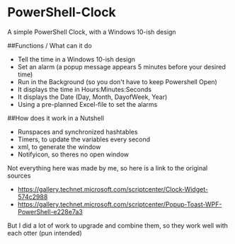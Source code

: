 # PowerShell-Clock
A simple PowerShell Clock, with a Windows 10-ish design

##Functions / What can it do
- Tell the time in a Windows 10-ish design
- Set an alarm (a popup message appears 5 minutes before your desired time)
- Run in the Background (so you don't have to keep Powershell Open)
- It displays the time in Hours:Minutes:Seconds
- It displays the Date (Day, Month, DayofWeek, Year)
- Using a pre-planned Excel-file to set the alarms

##How does it work in a Nutshell
- Runspaces and synchronized hashtables
- Timers, to update the variables every second
- xml, to generate the window
- Notifyicon, so theres no open window

Not everything here was made by me, so here is a link to the original sources
* https://gallery.technet.microsoft.com/scriptcenter/Clock-Widget-574c2988
* https://gallery.technet.microsoft.com/scriptcenter/Popup-Toast-WPF-PowerShell-e228e7a3

But I did a lot of work to upgrade and combine them, so they work well with each otter (pun intended)
